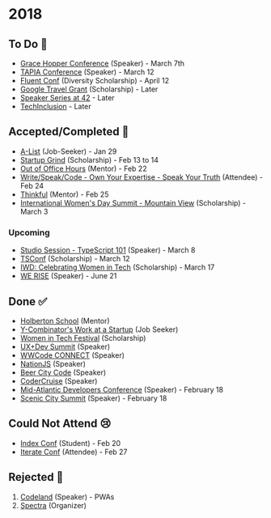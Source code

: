 # 2018

## To Do 👀

* [Grace Hopper Conference](https://ghc.anitab.org/2018-speakers/) (Speaker) - March 7th
* [TAPIA Conference](http://myemail.constantcontact.com/Call-for-Participation-for-2018-ACM-Richard-Tapia-Diversity-in-Computing-Conference.html?soid=1103891233886&aid=2qbeHU08fI0) (Speaker) - March 12
* [Fluent Conf](http://www.oreilly.com/conferences/diversity-application.csp) (Diversity Scholarship) - April 12
* [Google Travel Grant](https://edu.google.com/scholarships/google-travel-and-conference-grants/#!north-america) (Scholarship) - Later
* [Speaker Series at 42](https://www.meetup.com/Women-Who-Code-Silicon-Valley/events/nmsscpyxgbfb/) - Later
* [TechInclusion](https://techinclusion.co/scholarship-app/) - Later

## Accepted/Completed 🎉

* [A-List](https://alist.co) (Job-Seeker) - Jan 29
* [Startup Grind](https://www.startupgrind.com/conference/) (Scholarship) - Feb 13 to 14
* [Out of Office Hours](https://www.outofofficehours.com/) (Mentor) - Feb 22
* [Write/Speak/Code - Own Your Expertise - Speak Your Truth](https://ti.to/write-speak-code/oye-2018-sf) (Attendee) - Feb 24
* [Thinkful](https://www.thinkful.com/apply/) (Mentor) - Feb 25
* [International Women's Day Summit - Mountain View](https://www.womentechmakers.com/iwd18/google-mountain-view-18) (Scholarship) - March 3

### Upcoming

* [Studio Session - TypeScript 101](https://www.accenture.com/us-en/capability-rapid-application-development-studio) (Speaker) - March 8
* [TSConf](https://tsconf.io/) (Scholarship) - March 12
* [IWD: Celebrating Women in Tech](https://www.eventbrite.com/e/iwd-celebrating-women-in-tech-tickets-42215850746) (Scholarship) - March 17
* [WE RISE](https://www.papercall.io/we-rise-tech) (Speaker) - June 21

## Done ✅

* [Holberton School](https://www.holbertonschool.com/) (Mentor)
* [Y-Combinator's Work at a Startup](https://www.workatastartup.com) (Job Seeker)
* [Women in Tech Festival](http://siliconvalleyforum.com/women-in-tech-festival/) (Scholarship)
* [UX+Dev Summit](https://uxdsummit.com/) (Speaker)
* [WWCode CONNECT](https://connect2018.womenwhocode.com/) (Speaker)
* [NationJS](http://nationjs.com/) (Speaker)
* [Beer City Code](http://beercitycode.com/) (Speaker)
* [CoderCruise](https://www.codercruise.com/) (Speaker)
* [Mid-Atlantic Developers Conference](https://www.middevcon.com/) (Speaker) - February 18
* [Scenic City Summit](https://www.sceniccitysummit.com/) (Speaker) - February 18

## Could Not Attend 😢

* [Index Conf](https://developer.ibm.com/indexconf/) (Student) - Feb 20
* [Iterate Conf](https://www.iterateconf.io/) (Attendee) - Feb 27

## Rejected 🍤

1.  [Codeland](http://codelandconf.com/) (Speaker) - PWAs
2.  [Spectra](http://sospectra.com/) (Organizer)
